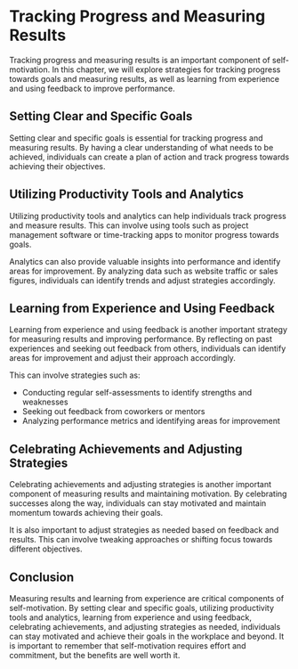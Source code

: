 Tracking Progress and Measuring Results
===================================================================================================

Tracking progress and measuring results is an important component of self-motivation. In this chapter, we will explore strategies for tracking progress towards goals and measuring results, as well as learning from experience and using feedback to improve performance.

Setting Clear and Specific Goals
--------------------------------

Setting clear and specific goals is essential for tracking progress and measuring results. By having a clear understanding of what needs to be achieved, individuals can create a plan of action and track progress towards achieving their objectives.

Utilizing Productivity Tools and Analytics
------------------------------------------

Utilizing productivity tools and analytics can help individuals track progress and measure results. This can involve using tools such as project management software or time-tracking apps to monitor progress towards goals.

Analytics can also provide valuable insights into performance and identify areas for improvement. By analyzing data such as website traffic or sales figures, individuals can identify trends and adjust strategies accordingly.

Learning from Experience and Using Feedback
-------------------------------------------

Learning from experience and using feedback is another important strategy for measuring results and improving performance. By reflecting on past experiences and seeking out feedback from others, individuals can identify areas for improvement and adjust their approach accordingly.

This can involve strategies such as:

* Conducting regular self-assessments to identify strengths and weaknesses
* Seeking out feedback from coworkers or mentors
* Analyzing performance metrics and identifying areas for improvement

Celebrating Achievements and Adjusting Strategies
-------------------------------------------------

Celebrating achievements and adjusting strategies is another important component of measuring results and maintaining motivation. By celebrating successes along the way, individuals can stay motivated and maintain momentum towards achieving their goals.

It is also important to adjust strategies as needed based on feedback and results. This can involve tweaking approaches or shifting focus towards different objectives.

Conclusion
----------

Measuring results and learning from experience are critical components of self-motivation. By setting clear and specific goals, utilizing productivity tools and analytics, learning from experience and using feedback, celebrating achievements, and adjusting strategies as needed, individuals can stay motivated and achieve their goals in the workplace and beyond. It is important to remember that self-motivation requires effort and commitment, but the benefits are well worth it.

